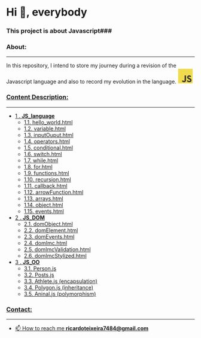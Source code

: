 # Hi 👋, everybody
### This project is about Javascript###

### About:
---
In this repository, I intend to store my journey during a revision of the Javascript language and also to record my evolution in the language. <img src="https://raw.githubusercontent.com/devicons/devicon/master/icons/javascript/javascript-original.svg" alt="javascript" width="40" height="40"/> </a> <a href="https://www.linux.org/" target="_blank" rel="noreferrer">

### Content Description:
---
- 1 . **JS_language**
	- 1.1. hello_world.html
	- 1.2. variable.html
	- 1.3. inputOuput.html
	- 1.4. operators.html
	- 1.5. conditional.html
	- 1.6. switch.html
	- 1.7. while.html
	- 1.8. for.html
	- 1.9. functions.html
	- 1.10. recursion.html
	- 1.11. callback.html
	- 1.12. arrowFunction.html
	- 1.13. arrays.html
	- 1.14. object.html
	- 1.15. events.html
- 2 . **JS_DOM**
	- 2.1. domObject.html
	- 2.2. domElement.html
	- 2.3. domEvents.html
	- 2.4. domImc.html
	- 2.5. domImcValidation.html
	- 2.6. domImcStylized.html
- 3 . **JS_OO**
	- 3.1. Person.js
	- 3.2. Posts.js
	- 3.3. Athlete.js (encapsulation)
	- 3.4. Polygon.js (inheritance)
	- 3.5. Aninal.js (polymorphism)

### Contact:
---
- 📫 How to reach me **ricardoteixeira7484@gmail.com**